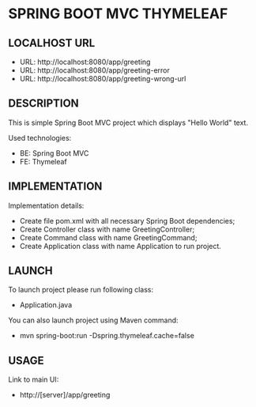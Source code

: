 SPRING BOOT MVC THYMELEAF
=========================


LOCALHOST URL
-------------

* URL: http://localhost:8080/app/greeting
* URL: http://localhost:8080/app/greeting-error
* URL: http://localhost:8080/app/greeting-wrong-url


DESCRIPTION
-----------

This is simple Spring Boot MVC project which displays "Hello World" text. 

Used technologies:
* BE: Spring Boot MVC
* FE: Thymeleaf


IMPLEMENTATION
-----------

Implementation details:
* Create file pom.xml with all necessary Spring Boot dependencies;
* Create Controller class with name GreetingController;
* Create Command class with name GreetingCommand;
* Create Application class with name Application to run project.
  

LAUNCH
------

To launch project please run following class: 
* Application.java

You can also launch project using Maven command:
* mvn spring-boot:run -Dspring.thymeleaf.cache=false


USAGE
-----

Link to main UI:
* http://[server]/app/greeting